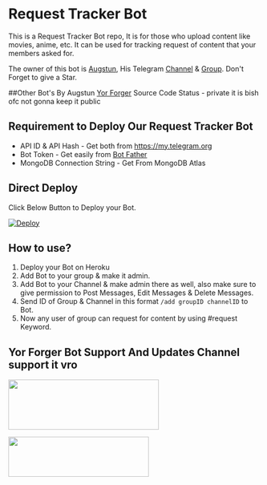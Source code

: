 # Request Tracker Bot

This is a Request Tracker Bot repo, It is for those who upload content like movies, anime, etc. It can be used for tracking request of content that your members asked for.

The owner of this bot is [Augstun](https://t.me/aug0felix), His Telegram [Channel](http://t.me/animengamewall) & [Group](https://t.me/animegamediscussiongrp).
Don't Forget to give a Star.

##Other Bot's By Augstun 
[Yor Forger](https://t.me/Yor_forger_spyxfamily_bot)
Source Code Status - private it is bish ofc not gonna keep it public 


## Requirement to Deploy Our Request Tracker Bot 
* API ID & API Hash - Get both from https://my.telegram.org
* Bot Token - Get easily from [Bot Father](https://t.me/BotFather)
* MongoDB Connection String - Get From MongoDB Atlas


## Direct Deploy
Click Below Button to Deploy your Bot.

[![Deploy](https://www.herokucdn.com/deploy/button.svg)](https://heroku.com/deploy?template=https://github.com/AUGSTUN/anya_request_bot)


## How to use?
1. Deploy your Bot on Heroku
2. Add Bot to your group & make it admin.
3. Add Bot to your Channel & make admin there as well, also make sure to give permission to Post Messages, Edit Messages & Delete Messages.
4. Send ID of Group & Channel in this format `/add groupID channelID` to Bot.
5. Now any user of group can request for content by using #request Keyword.

## Yor Forger Bot Support And Updates Channel support it vro

<a href="https://t.me/Komisansupport"><img src="https://smartiblogster.com/wp-content/uploads/2021/03/smartiblogster-iblogster-join-telegram-channel.png" style="width: 300px; height: 100px"></a>

<a href="https://t.me/yorforgerbotupdates"><img src="https://www.pngitem.com/pimgs/m/214-2144731_groups-on-telegram-telegram-group-link-png-transparent.png" style="width: 280px; height: 80px"></a>

